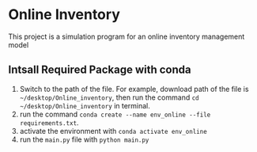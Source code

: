 # Online Inventory
This project is a simulation program for an online inventory management model

## Intsall Required Package with conda
1. Switch to the path of the file. For example, download path of the file is `~/desktop/Online_inventory`, then run the command `cd ~/desktop/Online_inventory` in terminal.
2. run the command `conda create --name env_online --file requirements.txt`.
3. activate the environment with `conda activate env_online`
4. run the `main.py` file with `python main.py`
